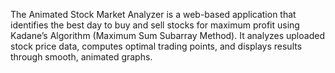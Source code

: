 The Animated Stock Market Analyzer is a web-based application that identifies the best day to buy and sell stocks for maximum profit using Kadane’s Algorithm (Maximum Sum Subarray Method). It analyzes uploaded stock price data, computes optimal trading points, and displays results through smooth, animated graphs.
